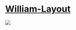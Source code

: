 # [William-Layout](https://kimntai.github.io/william-layout/)

![](https://i.imgur.com/54JL5ie.png)

